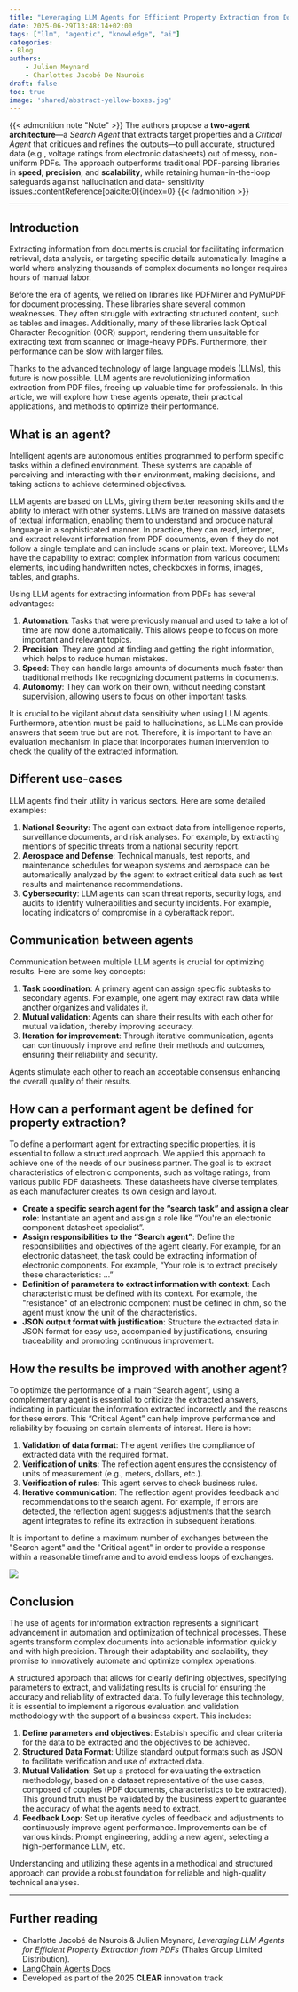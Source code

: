 ```yaml
---
title: "Leveraging LLM Agents for Efficient Property Extraction from Documents"
date: 2025-06-29T13:48:14+02:00
tags: ["llm", "agentic", "knowledge", "ai"]
categories: 
- Blog
authors: 
    - Julien Meynard
    - Charlottes Jacobé De Naurois 
draft: false
toc: true
image: 'shared/abstract-yellow-boxes.jpg'
---
```


{{< admonition note "Note" >}}
The authors propose a **two-agent architecture**—a *Search Agent* that extracts
target properties and a *Critical Agent* that critiques and refines the
outputs—to pull accurate, structured data (e.g., voltage ratings from electronic
datasheets) out of messy, non-uniform PDFs. The approach outperforms
traditional PDF-parsing libraries in **speed**, **precision**, and **scalability**,
while retaining human-in-the-loop safeguards against hallucination and data-
sensitivity issues.:contentReference[oaicite:0]{index=0}
{{< /admonition >}}

---


## Introduction

Extracting information from documents is crucial for facilitating information retrieval, data analysis, or targeting specific details automatically. Imagine a world where analyzing thousands of complex documents no longer requires hours of manual labor.

Before the era of agents, we relied on libraries like PDFMiner and PyMuPDF for document processing. These libraries share several common weaknesses. They often struggle with extracting structured content, such as tables and images. Additionally, many of these libraries lack Optical Character Recognition (OCR) support, rendering them unsuitable for extracting text from scanned or image-heavy PDFs. Furthermore, their performance can be slow with larger files.

Thanks to the advanced technology of large language models (LLMs), this future is now possible. LLM agents are revolutionizing information extraction from PDF files, freeing up valuable time for professionals. In this article, we will explore how these agents operate, their practical applications, and methods to optimize their performance.

## What is an agent?

Intelligent agents are autonomous entities programmed to perform specific tasks within a defined environment. These systems are capable of perceiving and interacting with their environment, making decisions, and taking actions to achieve determined objectives.

LLM agents are based on LLMs, giving them better reasoning skills and the ability to interact with other systems. LLMs are trained on massive datasets of textual information, enabling them to understand and produce natural language in a sophisticated manner. In practice, they can read, interpret, and extract relevant information from PDF documents, even if they do not follow a single template and can include scans or plain text. Moreover, LLMs have the capability to extract complex information from various document elements, including handwritten notes, checkboxes in forms, images, tables, and graphs.

Using LLM agents for extracting information from PDFs has several advantages:

1. **Automation**: Tasks that were previously manual and used to take a lot of time are now done automatically. This allows people to focus on more important and relevant topics.  
2. **Precision**: They are good at finding and getting the right information, which helps to reduce human mistakes.  
3. **Speed**: They can handle large amounts of documents much faster than traditional methods like recognizing document patterns in documents.  
4. **Autonomy**: They can work on their own, without needing constant supervision, allowing users to focus on other important tasks.

It is crucial to be vigilant about data sensitivity when using LLM agents. Furthermore, attention must be paid to hallucinations, as LLMs can provide answers that seem true but are not. Therefore, it is important to have an evaluation mechanism in place that incorporates human intervention to check the quality of the extracted information.

## Different use-cases

LLM agents find their utility in various sectors. Here are some detailed examples:

1. **National Security**: The agent can extract data from intelligence reports, surveillance documents, and risk analyses. For example, by extracting mentions of specific threats from a national security report.  
2. **Aerospace and Defense**: Technical manuals, test reports, and maintenance schedules for weapon systems and aerospace can be automatically analyzed by the agent to extract critical data such as test results and maintenance recommendations.  
3. **Cybersecurity**: LLM agents can scan threat reports, security logs, and audits to identify vulnerabilities and security incidents. For example, locating indicators of compromise in a cyberattack report.

## Communication between agents

Communication between multiple LLM agents is crucial for optimizing results. Here are some key concepts:

1. **Task coordination**: A primary agent can assign specific subtasks to secondary agents. For example, one agent may extract raw data while another organizes and validates it.  
2. **Mutual validation**: Agents can share their results with each other for mutual validation, thereby improving accuracy.  
3. **Iteration for improvement**: Through iterative communication, agents can continuously improve and refine their methods and outcomes, ensuring their reliability and security.

Agents stimulate each other to reach an acceptable consensus enhancing the overall quality of their results.

## How can a performant agent be defined for property extraction?

To define a performant agent for extracting specific properties, it is essential to follow a structured approach. We applied this approach to achieve one of the needs of our business partner. The goal is to extract characteristics of electronic components, such as voltage ratings, from various public PDF datasheets. These datasheets have diverse templates, as each manufacturer creates its own design and layout.

- **Create a specific search agent for the “search task” and assign a clear role**: Instantiate an agent and assign a role like “You're an electronic component datasheet specialist”.  
- **Assign responsibilities to the “Search agent”**: Define the responsibilities and objectives of the agent clearly. For example, for an electronic datasheet, the task could be extracting information of electronic components. For example, “Your role is to extract precisely these characteristics: …”  
- **Definition of parameters to extract information with context**: Each characteristic must be defined with its context. For example, the "resistance" of an electronic component must be defined in ohm, so the agent must know the unit of the characteristics.  
- **JSON output format with justification**: Structure the extracted data in JSON format for easy use, accompanied by justifications, ensuring traceability and promoting continuous improvement.

## How the results be improved with another agent?

To optimize the performance of a main “Search agent”, using a complementary agent is essential to criticize the extracted answers, indicating in particular the information extracted incorrectly and the reasons for these errors. This “Critical Agent” can help improve performance and reliability by focusing on certain elements of interest. Here is how:

1. **Validation of data format**: The agent verifies the compliance of extracted data with the required format.  
2. **Verification of units**: The reflection agent ensures the consistency of units of measurement (e.g., meters, dollars, etc.).  
3. **Verification of rules**: This agent serves to check business rules.  
4. **Iterative communication**: The reflection agent provides feedback and recommendations to the search agent. For example, if errors are detected, the reflection agent suggests adjustments that the search agent integrates to refine its extraction in subsequent iterations.

It is important to define a maximum number of exchanges between the "Search agent" and the "Critical agent" in order to provide a response within a reasonable timeframe and to avoid endless loops of exchanges.

![](clear.png)

## Conclusion

The use of agents for information extraction represents a significant advancement in automation and optimization of technical processes. These agents transform complex documents into actionable information quickly and with high precision. Through their adaptability and scalability, they promise to innovatively automate and optimize complex operations.

A structured approach that allows for clearly defining objectives, specifying parameters to extract, and validating results is crucial for ensuring the accuracy and reliability of extracted data. To fully leverage this technology, it is essential to implement a rigorous evaluation and validation methodology with the support of a business expert. This includes:

1. **Define parameters and objectives**: Establish specific and clear criteria for the data to be extracted and the objectives to be achieved.  
2. **Structured Data Format**: Utilize standard output formats such as JSON to facilitate verification and use of extracted data.  
3. **Mutual Validation**: Set up a protocol for evaluating the extraction methodology, based on a dataset representative of the use cases, composed of couples (PDF documents, characteristics to be extracted). This ground truth must be validated by the business expert to guarantee the accuracy of what the agents need to extract.  
4. **Feedback Loop**: Set up iterative cycles of feedback and adjustments to continuously improve agent performance. Improvements can be of various kinds: Prompt engineering, adding a new agent, selecting a high-performance LLM, etc.

Understanding and utilizing these agents in a methodical and structured approach can provide a robust foundation for reliable and high-quality technical analyses.

---

## Further reading

* Charlotte Jacobé de Naurois & Julien Meynard, *Leveraging LLM Agents for
  Efficient Property Extraction from PDFs* (Thales Group Limited
  Distribution).  
* [LangChain Agents Docs](https://python.langchain.com/docs/modules/agents/)  
* Developed as part of the 2025 **CLEAR** innovation track








 


